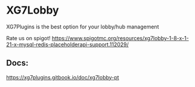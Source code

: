 # XG7Lobby

XG7Plugins is the best option for your lobby/hub management

Rate us on spigot!
https://www.spigotmc.org/resources/xg7lobby-1-8-x-1-21-x-mysql-redis-placeholderapi-support.112029/

## Docs:
https://xg7plugins.gitbook.io/doc/xg7lobby-pt

